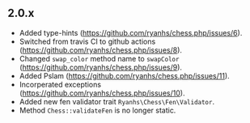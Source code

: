 ## 2.0.x
- Added type-hints (https://github.com/ryanhs/chess.php/issues/6).
- Switched from travis CI to github actions (https://github.com/ryanhs/chess.php/issues/8).
- Changed `swap_color` method name to `swapColor` (https://github.com/ryanhs/chess.php/issues/9).
- Added Pslam (https://github.com/ryanhs/chess.php/issues/11).
- Incorperated exceptions (https://github.com/ryanhs/chess.php/issues/10).
- Added new fen validator trait `Ryanhs\Chess\Fen\Validator`.
- Method `Chess::validateFen` is no longer static.
